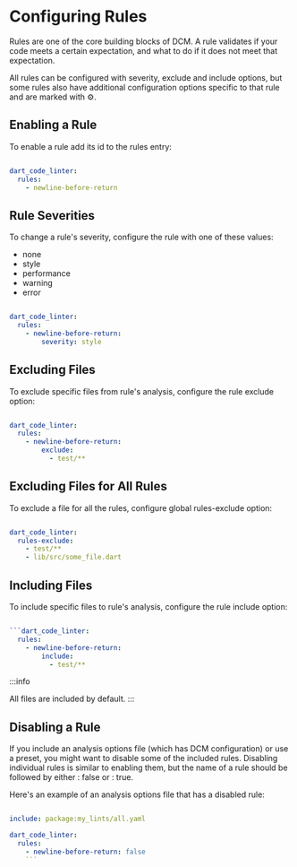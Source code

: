 # Configuring Rules

Rules are one of the core building blocks of DCM. A rule validates if your code meets a certain expectation, and what to do if it does not meet that expectation.

All rules can be configured with severity, exclude and include options, but some rules also have additional configuration options specific to that rule and are marked with ⚙️.
## Enabling a Rule

To enable a rule add its id to the rules entry:
```analysis_options.yaml

dart_code_linter:
  rules:
    - newline-before-return
```
## Rule Severities

To change a rule's severity, configure the rule with one of these values:

- none
- style
- performance
- warning
- error

```analysis_options.yaml

dart_code_linter:
  rules:
    - newline-before-return:
        severity: style
```
## Excluding Files

To exclude specific files from rule's analysis, configure the rule exclude option:
```analysis_options.yaml

dart_code_linter:
  rules:
    - newline-before-return:
        exclude:
          - test/**
```
## Excluding Files for All Rules

To exclude a file for all the rules, configure global rules-exclude option:
```analysis_options.yaml

dart_code_linter:
  rules-exclude:
    - test/**
    - lib/src/some_file.dart
```
## Including Files

To include specific files to rule's analysis, configure the rule include option:
```analysis_options.yaml

```dart_code_linter:
  rules:
    - newline-before-return:
        include:
          - test/**
```
:::info

All files are included by default.
:::

## Disabling a Rule

If you include an analysis options file (which has DCM configuration) or use a preset, you might want to disable some of the included rules. Disabling individual rules is similar to enabling them, but the name of a rule should be followed by either : false or : true.

Here's an example of an analysis options file that has a disabled rule:
```analysis_options.yaml

include: package:my_lints/all.yaml

dart_code_linter:
  rules:
    - newline-before-return: false
    ```